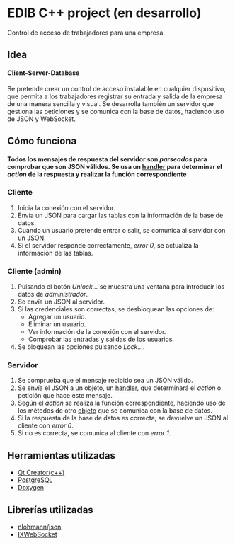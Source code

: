 # EDIB C++ project (en desarrollo)
Control de acceso de trabajadores para una empresa.

## Idea
#### Client-Server-Database
Se pretende crear un control de acceso instalable en cualquier dispositivo, que permita a los trabajadores registrar su entrada y salida de la empresa de una manera sencilla y visual. Se desarrolla también un servidor que gestiona las peticiones y se comunica con la base de datos, haciendo uso de JSON y WebSocket.

## Cómo funciona
#### **Todos los mensajes de respuesta del servidor son _parseados_ para comprobar que son JSON válidos. Se usa un [handler](access_control_client/handler.cpp) para determinar el _action_ de la respuesta y realizar la función correspondiente** 

### Cliente
1. Inicia la conexión con el servidor.
2. Envía un JSON para cargar las tablas con la información de la base de datos.
3. Cuando un usuario pretende entrar o salir, se comunica al servidor con un JSON.
4. Si el servidor responde correctamente, _error 0_, se actualiza la información de las tablas.

### Cliente (admin)
1. Pulsando el botón _Unlock..._ se muestra una ventana para introducir los datos de _administrador_.
2. Se envía un JSON al servidor.
3. Si las credenciales son correctas, se desbloquean las opciones de:
   - Agregar un usuario.
   - Eliminar un usuario.
   - Ver información de la conexión con el servidor.
   - Comprobar las entradas y salidas de los usuarios.
4. Se bloquean las opciones pulsando _Lock..._.

### Servidor
1. Se comprueba que el mensaje recibido sea un JSON válido.
2. Se envía el JSON a un objeto, un [handler](access_control_server/handler.cpp), que determinará el _action_ o petición que hace este mensaje.
3. Según el _action_ se realiza la función correspondiente, haciendo uso de los métodos de otro [objeto](access_control_server/database.cpp) que se comunica con la base de datos.
4. Si la respuesta de la base de datos es correcta, se devuelve un JSON al cliente con _error 0_.
5. Si no es correcta, se comunica al cliente con _error 1_.

## Herramientas utilizadas
- [Qt Creator(c++)](https://www.qt.io/)
- [PostgreSQL](https://www.postgresql.org/)
- [Doxygen](http://www.doxygen.nl/)

## Librerías utilizadas
* [nlohmann/json](https://github.com/nlohmann/json)
* [IXWebSocket](https://github.com/machinezone/IXWebSocket)
